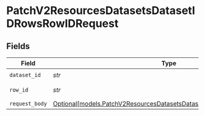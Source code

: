 # PatchV2ResourcesDatasetsDatasetIDRowsRowIDRequest


## Fields

| Field                                                                                                                                        | Type                                                                                                                                         | Required                                                                                                                                     | Description                                                                                                                                  |
| -------------------------------------------------------------------------------------------------------------------------------------------- | -------------------------------------------------------------------------------------------------------------------------------------------- | -------------------------------------------------------------------------------------------------------------------------------------------- | -------------------------------------------------------------------------------------------------------------------------------------------- |
| `dataset_id`                                                                                                                                 | *str*                                                                                                                                        | :heavy_check_mark:                                                                                                                           | Dataset ID                                                                                                                                   |
| `row_id`                                                                                                                                     | *str*                                                                                                                                        | :heavy_check_mark:                                                                                                                           | Dataset row ID                                                                                                                               |
| `request_body`                                                                                                                               | [Optional[models.PatchV2ResourcesDatasetsDatasetIDRowsRowIDRequestBody]](../models/patchv2resourcesdatasetsdatasetidrowsrowidrequestbody.md) | :heavy_minus_sign:                                                                                                                           | N/A                                                                                                                                          |